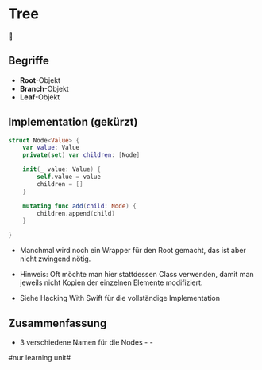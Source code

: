 # Tree
🌳

## Begriffe
- **Root**-Objekt
- **Branch**-Objekt
- **Leaf**-Objekt

## Implementation (gekürzt)

```swift
struct Node<Value> {
    var value: Value
	private(set) var children: [Node]

	init(_ value: Value) {
	    self.value = value
	    children = []
	}

	mutating func add(child: Node) {
	    children.append(child)
	}

}
```

- Manchmal wird noch ein Wrapper für den Root gemacht, das ist aber nicht zwingend nötig.

- Hinweis: Oft möchte man hier stattdessen Class verwenden, damit man jeweils nicht Kopien der einzelnen Elemente modifiziert.

- Siehe Hacking With Swift für die vollständige Implementation

## Zusammenfassung
- 3 verschiedene Namen für die Nodes
\- 
\- 


#nur learning unit#